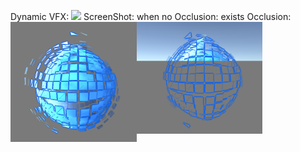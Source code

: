 Dynamic VFX:
<img src="./1.gif">
ScreenShot:
when no Occlusion:
<img src="./noOcculusion.png" width=40% style="float:left">
exists Occlusion:
<img src="./Occulusion.png" width=40% style="float:left">

